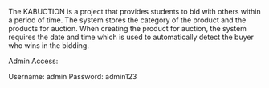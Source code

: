 The KABUCTION is a project that provides  students to bid with others within a period of time. The system stores the category of the product and the products for auction. When creating the product for auction, the system requires the date and time which is used to automatically detect the buyer who wins in the bidding. 

Admin Access:

Username: admin
Password: admin123
